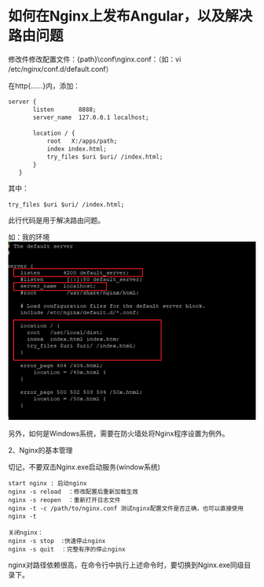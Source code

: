 # 如何在Nginx上发布Angular，以及解决路由问题

修改件修改配置文件：{path}\conf\nginx.conf：（如：vi /etc/nginx/conf.d/default.conf）

 在http{……}内，添加：
 ```
 server {
        listen       8888;
        server_name  127.0.0.1 localhost;
 
        location / {
            root   X:/apps/path;
            index index.html;
            try_files $uri $uri/ /index.html;
        }
    }
 ```
 
其中：

`try_files $uri $uri/ /index.html;`

此行代码是用于解决路由问题。

如：我的环境
![](./Nginx/006.png)

另外，如何是Windows系统，需要在防火墙处将Nginx程序设置为例外。

2、Nginx的基本管理

切记，不要双击Nginx.exe启动服务(window系统)

```
start nginx : 启动nginx
nginx -s reload  ：修改配置后重新加载生效
nginx -s reopen  ：重新打开日志文件
nginx -t -c /path/to/nginx.conf 测试nginx配置文件是否正确，也可以直接使用 nginx -t
 
关闭nginx：
nginx -s stop  :快速停止nginx
nginx -s quit  ：完整有序的停止nginx
```

nginx对路径依赖很高，在命令行中执行上述命令时，要切换到Nginx.exe同级目录下。
